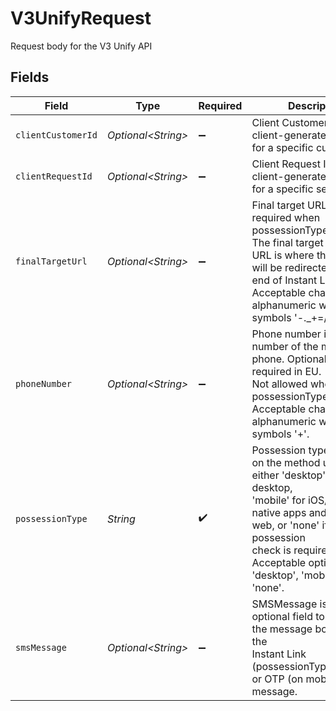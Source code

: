 # V3UnifyRequest

Request body for the V3 Unify API


## Fields

| Field                                                                                                                                                                                                                                        | Type                                                                                                                                                                                                                                         | Required                                                                                                                                                                                                                                     | Description                                                                                                                                                                                                                                  | Example                                                                                                                                                                                                                                      |
| -------------------------------------------------------------------------------------------------------------------------------------------------------------------------------------------------------------------------------------------- | -------------------------------------------------------------------------------------------------------------------------------------------------------------------------------------------------------------------------------------------- | -------------------------------------------------------------------------------------------------------------------------------------------------------------------------------------------------------------------------------------------- | -------------------------------------------------------------------------------------------------------------------------------------------------------------------------------------------------------------------------------------------- | -------------------------------------------------------------------------------------------------------------------------------------------------------------------------------------------------------------------------------------------- |
| `clientCustomerId`                                                                                                                                                                                                                           | *Optional\<String>*                                                                                                                                                                                                                          | :heavy_minus_sign:                                                                                                                                                                                                                           | Client Customer ID is a client-generated unique ID for a specific customer.                                                                                                                                                                  | e0f78bc2-f748-4eda-9d29-d756844507fc                                                                                                                                                                                                         |
| `clientRequestId`                                                                                                                                                                                                                            | *Optional\<String>*                                                                                                                                                                                                                          | :heavy_minus_sign:                                                                                                                                                                                                                           | Client Request ID is a client-generated unique ID for a specific session.                                                                                                                                                                    | 71010d88-d0e7-4a24-9297-d1be6fefde81                                                                                                                                                                                                         |
| `finalTargetUrl`                                                                                                                                                                                                                             | *Optional\<String>*                                                                                                                                                                                                                          | :heavy_minus_sign:                                                                                                                                                                                                                           | Final target URL is only required when possessionType=desktop. The final target<br/>URL is where the end user will be redirected at the end of Instant Link flow.<br/>Acceptable characters are: alphanumeric with symbols '-._+=/:?'.       | https://www.example.com/landing-page                                                                                                                                                                                                         |
| `phoneNumber`                                                                                                                                                                                                                                | *Optional\<String>*                                                                                                                                                                                                                          | :heavy_minus_sign:                                                                                                                                                                                                                           | Phone number is the number of the mobile phone. Optional in US, required in EU.<br/>Not allowed when possessionType is 'none'. Acceptable characters are:<br/>alphanumeric with symbols '+'.                                                 | 2001004011                                                                                                                                                                                                                                   |
| `possessionType`                                                                                                                                                                                                                             | *String*                                                                                                                                                                                                                                     | :heavy_check_mark:                                                                                                                                                                                                                           | Possession type is based on the method used - either 'desktop' if using desktop,<br/>'mobile' for iOS/Android native apps and mobile web, or 'none' if no possession<br/>check is required. Acceptable options are: 'desktop', 'mobile', and 'none'. | mobile                                                                                                                                                                                                                                       |
| `smsMessage`                                                                                                                                                                                                                                 | *Optional\<String>*                                                                                                                                                                                                                          | :heavy_minus_sign:                                                                                                                                                                                                                           | SMSMessage is an optional field to customize the message body sent in the<br/>Instant Link (possessionType=desktop) or OTP (on mobile) SMS message.                                                                                          | #### is your verification code                                                                                                                                                                                                               |